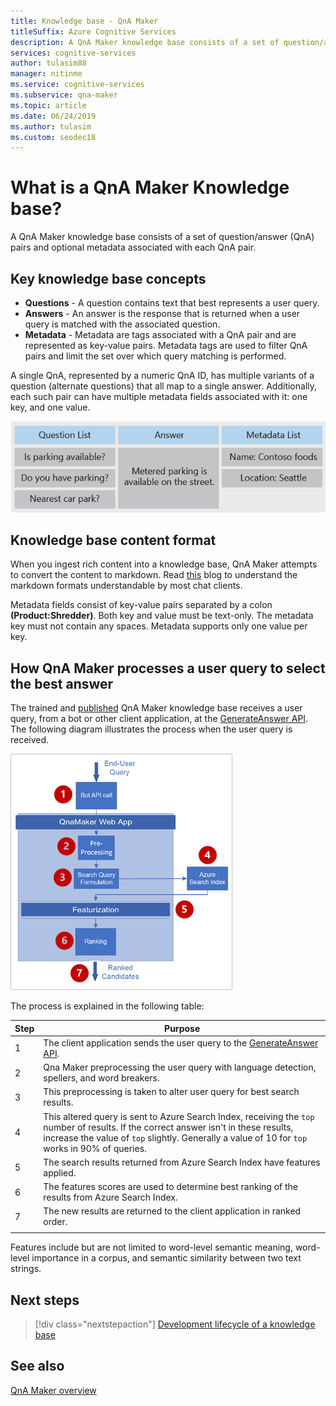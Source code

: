 ```yaml
---
title: Knowledge base - QnA Maker
titleSuffix: Azure Cognitive Services
description: A QnA Maker knowledge base consists of a set of question/answer (QnA) pairs and optional metadata associated with each QnA pair.
services: cognitive-services
author: tulasim88
manager: nitinme
ms.service: cognitive-services
ms.subservice: qna-maker
ms.topic: article
ms.date: 06/24/2019
ms.author: tulasim
ms.custom: seodec18
---
```


# What is a QnA Maker Knowledge base?

A QnA Maker knowledge base consists of a set of question/answer (QnA) pairs and optional metadata associated with each QnA pair.

## Key knowledge base concepts

* **Questions** - A question contains text that best represents a user query. 
* **Answers** - An answer is the response that is returned when a user query is matched with the associated question.  
* **Metadata** - Metadata are tags associated with a QnA pair and are represented as key-value pairs. Metadata tags are used to filter QnA pairs and limit the set over which query matching is performed.

A single QnA, represented by a numeric QnA ID, has multiple variants of a question (alternate questions) that all map to a single answer. Additionally, each such pair can have multiple metadata fields associated with it: one key, and one value.

![QnA Maker knowledge bases](../media/qnamaker-concepts-knowledgebase/knowledgebase.png) 

## Knowledge base content format

When you ingest rich content into a knowledge base, QnA Maker attempts to convert the content to markdown. Read [this](https://aka.ms/qnamaker-docs-markdown-support) blog to understand the markdown formats understandable by most chat clients.

Metadata fields consist of key-value pairs separated by a colon **(Product:Shredder)**. Both key and value must be text-only. The metadata key must not contain any spaces. Metadata supports only one value per key.

## How QnA Maker processes a user query to select the best answer

The trained and [published](/quickstarts/create-publish-knowledge-base.md#publish-the-knowledge-base) QnA Maker knowledge base receives a user query, from a bot or other client application, at the [GenerateAnswer API](/how-to/metadata-generateanswer-usage.md#get-answer-predictions-with-the-generateanswer-api). The following diagram illustrates the process when the user query is received.

![The ranking process for a user query](../media/qnamaker-concepts-knowledgebase/rank-user-query-first-with-azure-search-then-with-qna-maker.png)

The process is explained in the following table:

|Step|Purpose|
|--|--|
|1|The client application sends the user query to the [GenerateAnswer API](/how-to/metadata-generateanswer-usage.md#get-answer-predictions-with-the-generateanswer-api).|
|2|Qna Maker preprocessing the user query with language detection, spellers, and word breakers.|
|3|This preprocessing is taken to alter user query for best search results.|
|4|This altered query is sent to Azure Search Index, receiving the `top` number of results. If the correct answer isn't in these results, increase the value of `top` slightly. Generally a value of 10 for `top` works in 90% of queries.|
|5|The search results returned from Azure Search Index have features applied.|
|6|The features scores are used to determine best ranking of the results from Azure Search Index.|
|7|The new results are returned to the client application in ranked order.|
|||

Features include but are not limited to word-level semantic meaning, word-level importance in a corpus, and semantic similarity between two text strings.


## Next steps

> [!div class="nextstepaction"]
> [Development lifecycle of a knowledge base](./development-lifecycle-knowledge-base.md)

## See also

[QnA Maker overview](../Overview/overview.md)
